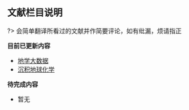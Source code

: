 ## 文献栏目说明  <!-- {docsify-ignore-all} -->

?> 会简单翻译所看过的文献并作简要评论，如有纰漏，烦请指正

**目前已更新内容**

- [地学大数据](Page/Paper/地学大数据 "部分地学大数据系列文献收录")
- [沉积地球化学](Page/Paper/沉积地球化学 "部分海洋地球化学文献收录")

**待完成内容**

- 暂无